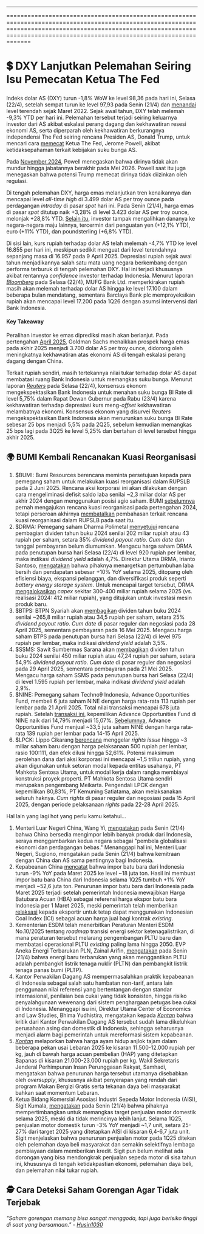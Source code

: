 ---

===============================================================================================================================================================================================================================

# 💲 DXY Lanjutkan Pelemahan Seiring Isu Pemecatan Ketua The Fed

#####

Indeks dolar AS (DXY) turun -1,8% WoW ke level 98,36 pada hari ini, Selasa (22/4), setelah sempat turun ke level 97,93 pada Senin (21/4) dan [menandai](https://snips.stockbit.com/snips-terbaru/tlkm-2024-laba-bersih-4-yoy-sesuai-ekspektasi#:~:text=Indeks%20dolar%20AS,memangkas%20suku%20bunga.) level terendah sejak Maret 2022. Sejak awal tahun, DXY telah melemah -9,3% YTD per hari ini. Pelemahan tersebut terjadi seiring keluarnya investor dari AS akibat eskalasi perang dagang dan kekhawatiran resesi ekonomi AS, serta diperparah oleh kekhawatiran berkurangnya independensi The Fed seiring rencana Presiden AS, Donald Trump, untuk mencari cara [memecat](https://www.bloomberg.com/news/articles/2025-04-18/trump-studying-whether-removing-powell-is-option-hassett-says) Ketua The Fed, Jerome Powell, akibat ketidaksepahaman terkait kebijakan suku bunga AS.

Pada [November 2024](https://snips.stockbit.com/snips-terbaru/the-fed-pangkas-suku-bunga-25-bps-sesuai-ekspektasi), Powell menegaskan bahwa dirinya tidak akan mundur hingga jabatannya berakhir pada Mei 2026. Powell saat itu juga menegaskan bahwa potensi Trump memecat dirinya tidak diizinkan oleh regulasi.

Di tengah pelemahan DXY, harga emas melanjutkan tren kenaikannya dan mencapai level _all-time high_ di 3.499 dolar AS per troy ounce pada perdagangan _intraday_ di pasar _spot_ hari ini. Pada Senin (21/4), harga emas di pasar _spot_ ditutup naik +3,28% di level 3.423 dolar AS per troy ounce, melonjak +28,8% YTD. [Selain itu](https://www.euronews.com/business/2025/04/11/euro-soars-to-3-year-high-as-investors-flee-us-assets-over-tariff-woes), investor tampak mengalihkan dananya ke negara-negara maju lainnya, tercermin dari penguatan yen (+12,1% YTD), euro (+11% YTD), dan poundsterling (+6,8% YTD).

Di sisi lain, kurs rupiah terhadap dolar AS telah melemah -4,7% YTD ke level 16.855 per hari ini, meskipun sedikit menguat dari level terendahnya sepanjang masa di 16.957 pada 9 April 2025. Depresiasi rupiah sejak awal tahun menjadikannya salah satu mata uang negara berkembang dengan performa terburuk di tengah pelemahan DXY. Hal ini terjadi khususnya akibat rentannya _confidence_ investor terhadap Indonesia. Menurut laporan _[Bloomberg](https://www.bloomberg.com/news/articles/2025-04-21/rupiah-to-extend-losses-as-bank-indonesia-battles-volatility)_ pada Selasa (22/4), MUFG Bank Ltd. memperkirakan rupiah masih akan melemah terhadap dolar AS hingga ke level 17.100 dalam beberapa bulan mendatang, sementara Barclays Bank plc memproyeksikan rupiah akan mencapai level 17.200 pada 1Q26 dengan asumsi intervensi dari Bank Indonesia.

#### Key Takeaway

Peralihan investor ke emas diprediksi masih akan berlanjut. Pada pertengahan [April 2025](https://snips.stockbit.com/snips-terbaru/msci-bren-cuan-dan-ptro-tidak-masuk-review-mei-2025#:~:text=Goldman%20Sachs%20menaikkan,pada%20akhir%202025), Goldman Sachs menaikkan prospek harga emas pada akhir 2025 menjadi 3.700 dolar AS per troy ounce, didorong oleh meningkatnya kekhawatiran atas ekonomi AS di tengah eskalasi perang dagang dengan China.

Terkait rupiah sendiri, masih tertekannya nilai tukar terhadap dolar AS dapat membatasi ruang Bank Indonesia untuk memangkas suku bunga. Menurut laporan _[Reuters](https://www.reuters.com/markets/asia/bank-indonesia-hold-rates-april-23-fx-concerns-outweigh-growth-risks-2025-04-21/)_ pada Selasa (22/4), konsensus ekonom mengekspektasikan Bank Indonesia untuk menahan suku bunga BI Rate di level 5,75% dalam Rapat Dewan Gubernur pada Rabu (23/4) karena kekhawatiran terhadap depresiasi kurs meng-_offset_ kekhawatiran melambatnya ekonomi. Konsensus ekonom yang disurvei _Reuters_ mengekspektasikan Bank Indonesia akan menurunkan suku bunga BI Rate sebesar 25 bps menjadi 5,5% pada 2Q25, sebelum kemudian memangkas 25 bps lagi pada 3Q25 ke level 5,25% dan bertahan di level tersebut hingga akhir 2025.

## 🌍 BUMI Kembali Rencanakan Kuasi Reorganisasi

1.  $BUMI: Bumi Resources berencana meminta persetujuan kepada para pemegang saham untuk melakukan kuasi reorganisasi dalam RUPSLB pada 2 Juni 2025. Rencana aksi korporasi ini akan dilakukan dengan cara mengeliminasi defisit saldo laba senilai ~2,3 miliar dolar AS per akhir 2024 dengan menggunakan posisi agio saham. BUMI [sebelumnya](https://snips.stockbit.com/snips-terbaru/bumi-berencana-hapus-defisit-saldo-laba-us235-miliar) pernah mengajukan rencana kuasi reorganisasi pada pertengahan 2024, tetapi perseroan akhirnya [membatalkan](<https://snips.stockbit.com/snips-terbaru/mdka-bukukan-rugi-bersih-pada-1q24-di-bawah-ekspektasi#:~:text=Bumi%20Resources%C2%A0(%24BUMI)%C2%A0membatalkan%20RUPSLB%20pada%2028%20Juni%202024%C2%A0yang%20memuat%C2%A0pembahasan%C2%A0rencana%20kuasi%20reorganisasi.%20Meski%20demikian%2C%20BUMI%20akan%C2%A0tetap%20menggelar%20RUPST%20pada%2028%20Juni%202024.>) pembahasan terkait rencana kuasi reorganisasi dalam RUPSLB pada saat itu.
2.  $DRMA: Pemegang saham Dharma Polimetal [menyetujui](https://market.bisnis.com/read/20250422/192/1870911/emiten-komponen-otomotif-dharma-polimetal-drma-tebar-dividen-tunai-rp202-miliar) rencana pembagian dividen tahun buku 2024 senilai 202 miliar rupiah atau 43 rupiah per saham, setara 35% _dividend payout ratio_. _Cum date_ dan tanggal pembayaran belum diumumkan. Mengacu harga saham DRMA pada penutupan bursa hari Selasa (22/4) di level 920 rupiah per lembar, maka indikasi _dividend yield_ adalah 4,7%. Direktur Utama DRMA, Irianto Santoso, [mengatakan](https://market.bisnis.com/read/20250422/192/1870964/dharma-polimetal-drma-incar-pertumbuhan-laba-10-tahun-ini) bahwa pihaknya menargetkan pertumbuhan laba bersih dan pendapatan sebesar +10% YoY selama 2025, ditopang oleh efisiensi biaya, ekspansi pelanggan, dan diversifikasi produk seperti _battery energy storage system_. Untuk mencapai target tersebut, DRMA [mengalokasikan](https://market.bisnis.com/read/20250422/192/1871008/dharma-polimetal-drma-sedia-capex-rp400-miliar-investasi-mesin-produk-baru) _capex_ sekitar 300-400 miliar rupiah selama 2025 (vs. realisasi 2024: 412 miliar rupiah), yang ditujukan untuk investasi mesin produk baru.
3.  $BTPS: BTPN Syariah akan [membagikan](https://www.idx.co.id/StaticData/NewsAndAnnouncement/ANNOUNCEMENTSTOCK/From_EREP/202504/23cafef98a_f2ca0ec9de.pdf) dividen tahun buku 2024 senilai ~265,8 miliar rupiah atau 34,5 rupiah per saham, setara 25% _dividend payout ratio_. _Cum date_ di pasar reguler dan negosiasi pada 28 April 2025, sementara pembayaran pada 16 Mei 2025. Mengacu harga saham BTPS pada penutupan bursa hari Selasa (22/4) di level 975 rupiah per lembar, maka indikasi _dividend yield_ adalah 3,5%.
4.  $SSMS: Sawit Sumbermas Sarana akan [membagikan](https://www.idx.co.id/StaticData/NewsAndAnnouncement/ANNOUNCEMENTSTOCK/From_EREP/202504/1edd161bec_47fbebdee7.pdf) dividen tahun buku 2024 senilai 450 miliar rupiah atau 47,24 rupiah per saham, setara 54,9% _dividend payout ratio_. _Cum date_ di pasar reguler dan negosiasi pada 29 April 2025, sementara pembayaran pada 21 Mei 2025. Mengacu harga saham SSMS pada penutupan bursa hari Selasa (22/4) di level 1.595 rupiah per lembar, maka indikasi _dividend yield_ adalah 2,9%.
5.  $NINE: Pemegang saham Techno9 Indonesia, Advance Opportunities Fund, membeli 6 juta saham NINE dengan harga rata-rata 113 rupiah per lembar pada 21 April 2025. Total nilai transaksi mencapai 678 juta rupiah. Setelah [transaksi ini](https://www.idx.co.id/StaticData/NewsAndAnnouncement/ANNOUNCEMENTSTOCK/From_EREP/202504/9f97ee579b_81ed025a5c.pdf), kepemilikan Advance Opportunities Fund di NINE naik dari 14,79% menjadi 15,07%. [Sebelumnya](https://snips.stockbit.com/snips-terbaru/-pemerintah-resmi-ubah-tarif-royalti-minerba#:~:text=%24NINE%3A%20Pemegang,menjadi%2014%2C79%25.), Advance Opportunities Fund menjual ~33,5 juta saham NINE dengan harga rata-rata 139 rupiah per lembar pada 14-15 April 2025.
6.  $LPCK: Lippo Cikarang [berencana](https://www.idx.co.id/StaticData/NewsAndAnnouncement/ANNOUNCEMENTSTOCK/From_EREP/202504/5b2a5a0636_39d84e8adc.pdf) menggelar _rights issue_ hingga ~3 miliar saham baru dengan harga pelaksanaan 500 rupiah per lembar, rasio 100:111, dan efek dilusi hingga 52,61%. Potensi maksimum perolehan dana dari aksi korporasi ini mencapai ~1,5 triliun rupiah, yang akan digunakan untuk setoran modal kepada entitas usahanya, PT Mahkota Sentosa Utama, untuk modal kerja dalam rangka membiayai konstruksi proyek properti. PT Mahkota Sentosa Utama sendiri merupakan pengembang Meikarta. Pengendali LPCK dengan kepemilikan 80,83%, PT Kemuning Satiatama, akan melaksanakan seluruh haknya. _Cum rights_ di pasar reguler dan negosiasi pada 15 April 2025, dengan periode pelaksanaan _rights_ pada 22-28 April 2025.

Hal lain yang lagi hot yang perlu kamu ketahui...

1.  Menteri Luar Negeri China, Wang Yi, [mengatakan](https://www.reuters.com/markets/emerging/china-import-more-indonesian-products-foreign-minister-says-2025-04-21/) pada Senin (21/4) bahwa China bersedia mengimpor lebih banyak produk dari Indonesia, seraya menggambarkan kedua negara sebagai "pembela globalisasi ekonomi dan perdagangan bebas." Menanggapi hal ini, Menteri Luar Negeri, Sugiono, mengatakan pada Senin (21/4) bahwa kemitraan dengan China dan AS sama pentingnya bagi Indonesia.
2.  Kepabeanan China [mencatat](https://www.reuters.com/markets/asia/chinas-coal-imports-russia-rise-6-march-indonesia-slides-2025-04-20/) bahwa impor batu bara dari Indonesia turun \-9% YoY pada Maret 2025 ke level ~18 juta ton. Hasil ini membuat impor batu bara China dari Indonesia selama 1Q25 tumbuh +1% YoY menjadi ~52,6 juta ton. Penurunan impor batu bara dari Indonesia pada Maret 2025 terjadi setelah pemerintah Indonesia mewajibkan Harga Batubara Acuan (HBA) sebagai referensi harga ekspor batu bara Indonesia per 1 Maret 2025, meski pemerintah telah memberikan [relaksasi](https://snips.stockbit.com/snips-terbaru/sinyal-himbara-wajib-beri-pendanaan-program-3-juta-rumah#:~:text=Pemerintah%20akan%20menetapkan,kontrak%20mereka%20mengizinkannya.) kepada eksportir untuk tetap dapat menggunakan Indonesian Coal Index (ICI) sebagai acuan harga jual bagi kontrak _existing_.
3.  Kementerian ESDM telah menerbitkan Peraturan Menteri ESDM No.10/2025 tentang _roadmap_ transisi energi sektor ketenagalistrikan, di mana peraturan tersebut melarang pengembangan PLTU baru dan membatasi operasional PLTU _existing_ paling lama hingga 2050. EVP Aneka Energi Terbarukan PLN, Zainal Arifin, [mengatakan](https://industri.kontan.co.id/news/pltu-dilarang-beroperasi-lebih-dari-2050-pln-akan-kebut-dua-jenis-pembangkit-ebt-ini) pada Senin (21/4) bahwa energi baru terbarukan yang akan menggantikan PLTU adalah pembangkit listrik tenaga nuklir (PLTN) dan pembangkit listrik tenaga panas bumi (PLTP).
4.  Kantor Perwakilan Dagang AS mempermasalahkan praktik kepabeanan di Indonesia sebagai salah satu hambatan non-tarif, antara lain penggunaan nilai referensi yang bertentangan dengan standar internasional, penilaian bea cukai yang tidak konsisten, hingga risiko penyalahgunaan wewenang dari sistem penghargaan petugas bea cukai di Indonesia. Menanggapi isu ini, Direktur Utama Center of Economics and Law Studies, Bhima Yudhistira, mengatakan kepada _[Kontan](https://epaper.kontan.co.id/mobile/harian/2025/04/22)_ bahwa kritik dari Kantor Perwakilan Dagang AS tersebut sudah lama dikeluhkan perusahaan asing dan domestik di Indonesia, sehingga seharusnya menjadi alarm bagi pemerintah untuk mereformasi sistem kepabeanan.
5.  _[Kontan](https://industri.kontan.co.id/news/harga-ayam-hidup-anjlok-oversupply-jadi-biang-kerok)_ melaporkan bahwa harga ayam hidup anjlok tajam dalam beberapa pekan usai Lebaran 2025 ke kisaran 11.500-12.000 rupiah per kg, jauh di bawah harga acuan pembelian (HAP) yang ditetapkan Bapanas di kisaran 21.000-23.000 rupiah per kg. Wakil Sekretaris Jenderal Perhimpunan Insan Perunggasan Rakyat, Samhadi, mengatakan bahwa penurunan harga tersebut utamanya disebabkan oleh _oversupply_, khususnya akibat penyerapan yang rendah dari program Makan Bergizi Gratis serta tekanan daya beli masyarakat bahkan saat momentum Lebaran.
6.  Ketua Bidang Komersial Asosiasi Industri Sepeda Motor Indonesia (AISI), Sigit Kumala, [mengatakan](https://industri.kontan.co.id/news/penjualan-motor-nasional-terus-turun-ini-kata-aisi-dan-aismoli) pada Senin (21/4) bahwa pihaknya mempertimbangkan untuk memangkas target penjualan motor domestik selama 2025, meski dia tidak merincinya lebih lanjut. Selama 1Q25, penjualan motor domestik turun -3% YoY menjadi ~1,7 unit, setara 25-27% dari target 2025 yang ditetapkan AISI di kisaran 6,4-6,7 juta unit. Sigit menjelaskan bahwa penurunan penjualan motor pada 1Q25 ditekan oleh pelemahan daya beli masyarakat dan semakin selektifnya lembaga pembiayaan dalam memberikan kredit. Sigit pun belum melihat ada dorongan yang bisa mendongkrak penjualan sepeda motor di sisa tahun ini, khususnya di tengah ketidakpastian ekonomi, pelemahan daya beli, dan pelemahan nilai tukar rupiah.

## 🕵️ Cara Deteksi Saham Gorengan Agar Tidak Terjebak

###### _"Saham gorengan memang bisa sangat menggoda, tapi juga berisiko tinggi di saat yang bersamaan." -_ _[Husin1030](https://stockbit.com/husin1030)_

#####
